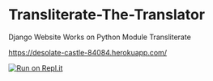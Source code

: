 # Transliterate-The-Translator
Django Website Works on Python Module Transliterate


https://desolate-castle-84084.herokuapp.com/


[![Run on Repl.it](https://repl.it/badge/github/Niranjanprof/Transliterate-The-Translator)](https://repl.it/github/Niranjanprof/Transliterate-The-Translator)

